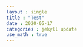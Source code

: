 ```yaml
---
layout : single
title : "Test"
date : 2020-05-17
categories : jekyll update
use_math : true
---
```


